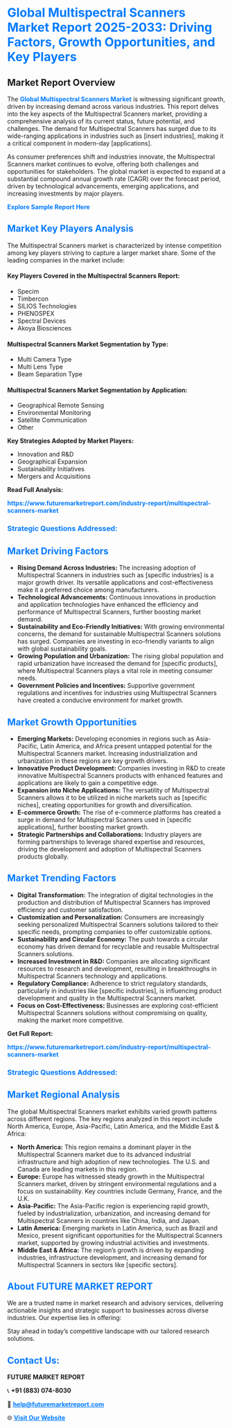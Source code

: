 <h1 style="color: #007BFF;">Global Multispectral Scanners Market Report 2025-2033: Driving Factors, Growth Opportunities, and Key Players</h1>

<section id="overview">
<h2>Market Report Overview</h2>
<p>The <a href="https://www.futuremarketreport.com/industry-report/multispectral-scanners-market" style="color: #007BFF; text-decoration: none;"><strong>Global Multispectral Scanners Market</strong></a> is witnessing significant growth, driven by increasing demand across various industries. This report delves into the key aspects of the Multispectral Scanners market, providing a comprehensive analysis of its current status, future potential, and challenges. The demand for Multispectral Scanners has surged due to its wide-ranging applications in industries such as [insert industries], making it a critical component in modern-day [applications].</p>
<p>As consumer preferences shift and industries innovate, the Multispectral Scanners market continues to evolve, offering both challenges and opportunities for stakeholders. The global market is expected to expand at a substantial compound annual growth rate (CAGR) over the forecast period, driven by technological advancements, emerging applications, and increasing investments by major players.</p>
</section>

<section id="overview">
<p><a href="https://www.futuremarketreport.com/request-sample/reportId=25960" style="color: #007BFF; text-decoration: none;"><strong>Explore Sample Report Here</strong></a></p>
</section>

<section id="key-players">
<h2 style="color: #007BFF;">Market Key Players Analysis</h2>
<p>The Multispectral Scanners market is characterized by intense competition among key players striving to capture a larger market share. Some of the leading companies in the market include:</p>
<h4>Key Players Covered in the Multispectral Scanners Report:</h4>
<ul><li>Specim</li><li>Timbercon</li><li>SILIOS Technologies</li><li>PHENOSPEX</li><li>Spectral Devices</li><li>Akoya Biosciences</li></ul>
<h4>Multispectral Scanners Market Segmentation by Type:</h4>
<ul><li>Multi Camera Type</li><li>Multi Lens Type</li><li>Beam Separation Type</li></ul>

<h4>Multispectral Scanners Market Segmentation by Application:</h4>
<ul><li>Geographical Remote Sensing</li><li>Environmental Monitoring</li><li>Satellite Communication</li><li>Other</li></ul>
<p><strong>Key Strategies Adopted by Market Players:</strong></p>
<ul>
<li>Innovation and R&D</li>
<li>Geographical Expansion</li>
<li>Sustainability Initiatives</li>
<li>Mergers and Acquisitions</li>
</ul>
</section>

<section>
<p><strong>Read Full Analysis: </strong></p><a href="https://www.futuremarketreport.com/industry-report/multispectral-scanners-market" style="color: #007BFF; text-decoration: none;"><strong>https://www.futuremarketreport.com/industry-report/multispectral-scanners-market</strong></a>
<h3 style="color: #007BFF;">Strategic Questions Addressed:</h3>
</section>

<section id="driving-factors">
<h2 style="color: #007BFF;">Market Driving Factors</h2>
<ul>
<li><strong>Rising Demand Across Industries:</strong> The increasing adoption of Multispectral Scanners in industries such as [specific industries] is a major growth driver. Its versatile applications and cost-effectiveness make it a preferred choice among manufacturers.</li>
<li><strong>Technological Advancements:</strong> Continuous innovations in production and application technologies have enhanced the efficiency and performance of Multispectral Scanners, further boosting market demand.</li>
<li><strong>Sustainability and Eco-Friendly Initiatives:</strong> With growing environmental concerns, the demand for sustainable Multispectral Scanners solutions has surged. Companies are investing in eco-friendly variants to align with global sustainability goals.</li>
<li><strong>Growing Population and Urbanization:</strong> The rising global population and rapid urbanization have increased the demand for [specific products], where Multispectral Scanners plays a vital role in meeting consumer needs.</li>
<li><strong>Government Policies and Incentives:</strong> Supportive government regulations and incentives for industries using Multispectral Scanners have created a conducive environment for market growth.</li>
</ul>
</section>

<section id="growth-opportunities">
<h2 style="color: #007BFF;">Market Growth Opportunities</h2>
<ul>
<li><strong>Emerging Markets:</strong> Developing economies in regions such as Asia-Pacific, Latin America, and Africa present untapped potential for the Multispectral Scanners market. Increasing industrialization and urbanization in these regions are key growth drivers.</li>
<li><strong>Innovative Product Development:</strong> Companies investing in R&D to create innovative Multispectral Scanners products with enhanced features and applications are likely to gain a competitive edge.</li>
<li><strong>Expansion into Niche Applications:</strong> The versatility of Multispectral Scanners allows it to be utilized in niche markets such as [specific niches], creating opportunities for growth and diversification.</li>
<li><strong>E-commerce Growth:</strong> The rise of e-commerce platforms has created a surge in demand for Multispectral Scanners used in [specific applications], further boosting market growth.</li>
<li><strong>Strategic Partnerships and Collaborations:</strong> Industry players are forming partnerships to leverage shared expertise and resources, driving the development and adoption of Multispectral Scanners products globally.</li>
</ul>
</section>

<section id="trending-factors">
<h2 style="color: #007BFF;">Market Trending Factors</h2>
<ul>
<li><strong>Digital Transformation:</strong> The integration of digital technologies in the production and distribution of Multispectral Scanners has improved efficiency and customer satisfaction.</li>
<li><strong>Customization and Personalization:</strong> Consumers are increasingly seeking personalized Multispectral Scanners solutions tailored to their specific needs, prompting companies to offer customizable options.</li>
<li><strong>Sustainability and Circular Economy:</strong> The push towards a circular economy has driven demand for recyclable and reusable Multispectral Scanners solutions.</li>
<li><strong>Increased Investment in R&D:</strong> Companies are allocating significant resources to research and development, resulting in breakthroughs in Multispectral Scanners technology and applications.</li>
<li><strong>Regulatory Compliance:</strong> Adherence to strict regulatory standards, particularly in industries like [specific industries], is influencing product development and quality in the Multispectral Scanners market.</li>
<li><strong>Focus on Cost-Effectiveness:</strong> Businesses are exploring cost-efficient Multispectral Scanners solutions without compromising on quality, making the market more competitive.</li>
</ul>
</section>

<section>
<p><strong>Get Full Report: </strong></p><a href="https://www.futuremarketreport.com/industry-report/multispectral-scanners-market" style="color: #007BFF; text-decoration: none;"><strong>https://www.futuremarketreport.com/industry-report/multispectral-scanners-market</strong></a>
<h3 style="color: #007BFF;">Strategic Questions Addressed:</h3>
</section>


<section id="regional-analysis">
<h2 style="color: #007BFF;">Market Regional Analysis</h2>
<p>The global Multispectral Scanners market exhibits varied growth patterns across different regions. The key regions analyzed in this report include North America, Europe, Asia-Pacific, Latin America, and the Middle East & Africa:</p>
<ul>
<li><strong>North America:</strong> This region remains a dominant player in the Multispectral Scanners market due to its advanced industrial infrastructure and high adoption of new technologies. The U.S. and Canada are leading markets in this region.</li>
<li><strong>Europe:</strong> Europe has witnessed steady growth in the Multispectral Scanners market, driven by stringent environmental regulations and a focus on sustainability. Key countries include Germany, France, and the U.K.</li>
<li><strong>Asia-Pacific:</strong> The Asia-Pacific region is experiencing rapid growth, fueled by industrialization, urbanization, and increasing demand for Multispectral Scanners in countries like China, India, and Japan.</li>
<li><strong>Latin America:</strong> Emerging markets in Latin America, such as Brazil and Mexico, present significant opportunities for the Multispectral Scanners market, supported by growing industrial activities and investments.</li>
<li><strong>Middle East & Africa:</strong> The region’s growth is driven by expanding industries, infrastructure development, and increasing demand for Multispectral Scanners in sectors like [specific sectors].</li>
</ul>
</section>

<footer>
<h2 style="color: #007BFF;">About FUTURE MARKET REPORT</h2>
<p>We are a trusted name in market research and advisory services, delivering actionable insights and strategic support to businesses across diverse industries. Our expertise lies in offering:</p>

<p>Stay ahead in today’s competitive landscape with our tailored research solutions.</p>

<h2 style="color: #007BFF;">Contact Us:</h2>
<p><strong>FUTURE MARKET REPORT</strong></p>
<p>📞 <strong>+91 (883) 074-8030</strong></p>
<p>📧 <strong><a href="mailto:help@futuremarketreport.com" style="color: #007BFF;">help@futuremarketreport.com</a></strong></p>
<p>🌐 <strong><a href="https://www.futuremarketreport.com/" style="color: #007BFF;">Visit Our Website</a></strong></p>
</footer>